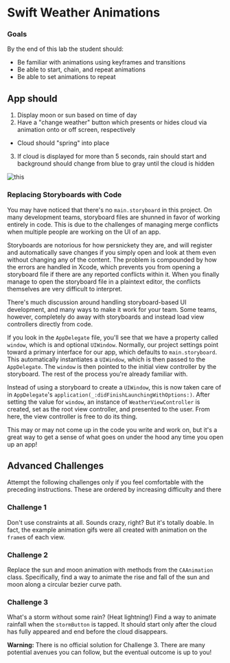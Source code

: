 # Swift Weather Animations

### Goals
By the end of this lab the student should:

  * Be familiar with animations using keyframes and transitions
  * Be able to start, chain, and repeat animations
  * Be able to set animations to repeat

## App should

1. Display moon or sun based on time of day
2. Have a "change weather" button which presents or hides cloud via animation onto or off screen, respectively
  * Cloud should "spring" into place
3. If cloud is displayed for more than 5 seconds, rain should start and background should change from blue to gray until the cloud is hidden

![this](https://media.giphy.com/media/l3vRbYYtb0nZMs2A0/giphy.gif)

### Replacing Storyboards with Code

You may have noticed that there's no `main.storyboard` in this project. On many development teams, storyboard files are shunned in favor of working entirely in code. This is due to the challenges of managing merge conflicts when multiple people are working on the UI of an app.

Storyboards are notorious for how persnickety they are, and will register and automatically save changes if you simply open and look at them even without changing any of the content. The problem is compounded by how the errors are handled in Xcode, which prevents you from opening a storyboard file if there are any reported conflicts within it. When you finally manage to open the storyboard file in a plaintext editor, the conflicts themselves are very difficult to interpret.

There's much discussion around handling storyboard-based UI development, and many ways to make it work for your team. Some teams, however, completely do away with storyboards and instead load view controllers directly from code.

If you look in the `AppDelegate` file, you'll see that we have a property called `window`, which is and optional `UIWindow`. Normally, our project settings point toward a primary interface for our app, which defaults to `main.storyboard`. This automatically instantiates a `UIWindow`, which is then passed to the `AppDelegate`. The `window` is then pointed to the initial view controller by the storyboard. The rest of the process you're already familiar with.

Instead of using a storyboard to create a `UIWindow`, this is now taken care of in `AppDelegate`'s `application(_:didFinishLaunchingWithOptions:)`. After setting the value for `window`, an instance of `WeatherViewController` is created, set as the root view controller, and presented to the user. From here, the view controller is free to do its thing.

This may or may not come up in the code you write and work on, but it's a great way to get a sense of what goes on under the hood any time you open up an app!

## Advanced Challenges

Attempt the following challenges only if you feel comfortable with the preceding instructions. These are ordered by increasing difficulty and there 

### Challenge 1

Don't use constraints at all. Sounds crazy, right? But it's totally doable. In fact, the example animation gifs were all created with animation on the `frame`s of each view.

### Challenge 2

Replace the sun and moon animation with methods from the `CAAnimation` class. Specifically, find a way to animate the rise and fall of the sun and moon along a circular bezier curve path.

### Challenge 3

What's a storm without some rain? (Heat lightning!) Find a way to animate rainfall when the `stormButton` is tapped. It should start only after the cloud has fully appeared and end before the cloud disappears.

**Warning:** There is no official solution for Challenge 3. There are many potential avenues you can follow, but the eventual outcome is up to you!